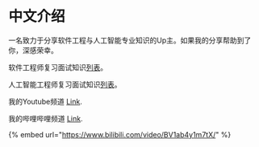 # 中文介绍

一名致力于分享软件工程与人工智能专业知识的Up主。如果我的分享帮助到了你，深感荣幸。

软件工程师复习面试知识[列表](https://docs.qq.com/sheet/DUFBubnV5RFVmQ3JR)。

人工智能工程师复习面试知识[列表](https://docs.qq.com/sheet/DUHFtdHFvS2ptUmFq)。

我的Youtube频道 [Link](https://www.youtube.com/channel/UCY9yF2DAxnthjhPOvQPRXqA).

我的哔哩哔哩频道 [Link](https://space.bilibili.com/39252600).

{% embed url="https://www.bilibili.com/video/BV1ab4y1m7tX/" %}



